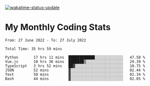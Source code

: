 [![wakatime-status-update](https://github.com/noopurphalak/noopurphalak/workflows/wakatime-status-update/badge.svg)](https://github.com/noopurphalak/noopurphalak/actions/workflows/main.yml)

# My Monthly Coding Stats

<!--START_SECTION:waka-->

```text
From: 27 June 2022 - To: 27 July 2022

Total Time: 35 hrs 59 mins

Python       17 hrs 11 mins  ████████████░░░░░░░░░░░░░   47.58 %
Vue.js       10 hrs 36 mins  ███████▒░░░░░░░░░░░░░░░░░   29.39 %
TypeScript   3 hrs 52 mins   ██▓░░░░░░░░░░░░░░░░░░░░░░   10.75 %
JSON         52 mins         ▓░░░░░░░░░░░░░░░░░░░░░░░░   02.44 %
Text         50 mins         ▓░░░░░░░░░░░░░░░░░░░░░░░░   02.34 %
Bash         44 mins         ▓░░░░░░░░░░░░░░░░░░░░░░░░   02.05 %
```

<!--END_SECTION:waka-->
